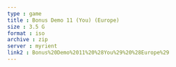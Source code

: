 ```yaml
---
type : game
title : Bonus Demo 11 (You) (Europe)
size : 3.5 G
format : iso
archive : zip
server : myrient
link2 : Bonus%20Demo%2011%20%28You%29%20%28Europe%29
---
```

